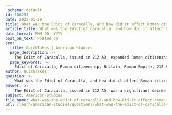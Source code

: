 ```yaml
---
_schema: default
id: 166253
date: 2025-01-29
title: What was the Edict of Caracalla, and how did it affect Roman citizenship in Britain?
article_title: What was the Edict of Caracalla, and how did it affect Roman citizenship in Britain?
date_format: MMM DD, YYYY
post_on_text: Posted on
seo:
  title: QuickTakes | American studies
  page_description: >-
    The Edict of Caracalla, issued in 212 AD, expanded Roman citizenship to all free inhabitants of the Roman Empire, greatly impacting Britain by integrating local populations into Roman civic life and governance.
  page_keywords: >-
    Edict of Caracalla, Roman citizenship, Britain, Roman Empire, 212 AD, tax revenue, civic life, legal status, political community, cultural integration, civil rights, governance, provincial subjects
author: QuickTakes
question: >-
    What was the Edict of Caracalla, and how did it affect Roman citizenship in Britain?
answer: >-
    The Edict of Caracalla, issued in 212 AD, was a significant decree that granted Roman citizenship to all free inhabitants of the Roman Empire, including those residing in Britain. This edict was part of a broader strategy to enhance tax revenue and foster a closer integration of the provinces into the Roman Empire. \n\nThe implications of this edict were profound, particularly in terms of social and legal status. By extending citizenship, the edict allowed a larger segment of the population to participate in Roman civic life, which included rights such as the ability to vote, marry, and hold public office. This expansion of citizenship not only increased the number of individuals who could access legal protections but also served to promote loyalty among provincial populations. The Roman authorities aimed to cultivate a sense of belonging and allegiance to the empire, which was crucial for maintaining control over distant territories.\n\nIn Britain, the effects of the Edict of Caracalla were significant. It marked a shift in the relationship between the Roman state and its provincial subjects, as more people were now considered part of the Roman political community. This change likely facilitated the assimilation of local cultures into Roman customs and practices, further embedding Roman influence in Britain. The concept of citizenship introduced by the edict also laid the groundwork for modern ideas of citizenship and civil rights, as it emphasized the importance of legal status and participation in governance.\n\nOverall, the Edict of Caracalla represented a pivotal moment in the history of Roman Britain, as it not only expanded the rights of individuals but also reinforced the Roman Empire's strategies for governance and cultural integration.
subject: American studies
file_name: what-was-the-edict-of-caracalla-and-how-did-it-affect-roman-citizenship-in-britain.md
url: /learn/american-studies/questions/what-was-the-edict-of-caracalla-and-how-did-it-affect-roman-citizenship-in-britain
---
```


&nbsp;